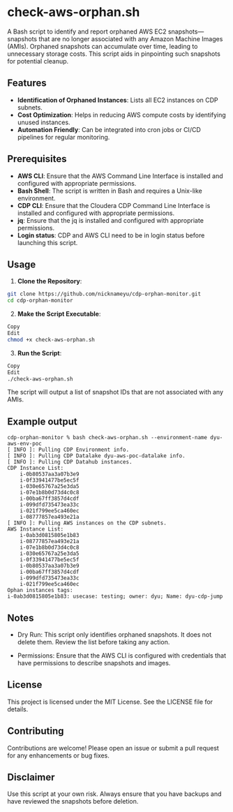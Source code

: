 # check-aws-orphan.sh

A Bash script to identify and report orphaned AWS EC2 snapshots—snapshots that are no longer associated with any Amazon Machine Images (AMIs). Orphaned snapshots can accumulate over time, leading to unnecessary storage costs. This script aids in pinpointing such snapshots for potential cleanup.

## Features

- **Identification of Orphaned Instances**: Lists all EC2 instances on CDP subnets.
- **Cost Optimization**: Helps in reducing AWS compute costs by identifying unused instances.
- **Automation Friendly**: Can be integrated into cron jobs or CI/CD pipelines for regular monitoring.

## Prerequisites

- **AWS CLI**: Ensure that the AWS Command Line Interface is installed and configured with appropriate permissions.
- **Bash Shell**: The script is written in Bash and requires a Unix-like environment.
- **CDP CLI**: Ensure that the Cloudera CDP Command Line Interface is installed and configured with appropriate permissions.
- **jq**: Ensure that the jq is installed and configured with appropriate permissions.
- **Login status**: CDP and AWS CLI need to be in login status before launching this script.

## Usage

1. **Clone the Repository**:

```bash
git clone https://github.com/nicknameyu/cdp-orphan-monitor.git
cd cdp-orphan-monitor
```
2. **Make the Script Executable**:

```bash
Copy
Edit
chmod +x check-aws-orphan.sh
```
3. **Run the Script**:

```bash
Copy
Edit
./check-aws-orphan.sh
```
The script will output a list of snapshot IDs that are not associated with any AMIs.

## Example output
```
cdp-orphan-monitor % bash check-aws-orphan.sh --environment-name dyu-aws-env-poc
[ INFO ]: Pulling CDP Environment info.
[ INFO ]: Pulling CDP Datalake dyu-aws-poc-datalake info.
[ INFO ]: Pulling CDP Datahub instances.
CDP Instance List:
    i-0b80537aa3a07b3e9
    i-0f33941477be5ec5f
    i-030e65767a25e3da5
    i-07e1b8b0d73d4c0c8
    i-00ba67ff3857d4cdf
    i-099dfd735473ea33c
    i-021f799ee5ca460ec
    i-08777857ea493e21a
[ INFO ]: Pulling AWS instances on the CDP subnets.
AWS Instance List:
    i-0ab3d0815805e1b83
    i-08777857ea493e21a
    i-07e1b8b0d73d4c0c8
    i-030e65767a25e3da5
    i-0f33941477be5ec5f
    i-0b80537aa3a07b3e9
    i-00ba67ff3857d4cdf
    i-099dfd735473ea33c
    i-021f799ee5ca460ec
Ophan instances tags:
i-0ab3d0815805e1b83: usecase: testing; owner: dyu; Name: dyu-cdp-jump
```

## Notes
- Dry Run: This script only identifies orphaned snapshots. It does not delete them. Review the list before taking any action.

- Permissions: Ensure that the AWS CLI is configured with credentials that have permissions to describe snapshots and images.

## License
This project is licensed under the MIT License. See the LICENSE file for details.

## Contributing
Contributions are welcome! Please open an issue or submit a pull request for any enhancements or bug fixes.

## Disclaimer
Use this script at your own risk. Always ensure that you have backups and have reviewed the snapshots before deletion.